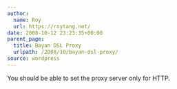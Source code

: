 ```yaml
---
author:
  name: Roy
  url: https://roytang.net/
date: 2008-10-12 23:23:35+00:00
parent_page:
  title: Bayan DSL Proxy
  urlpath: /2008/10/bayan-dsl-proxy/
source: wordpress
---
```


You should be able to set the proxy server only for HTTP.